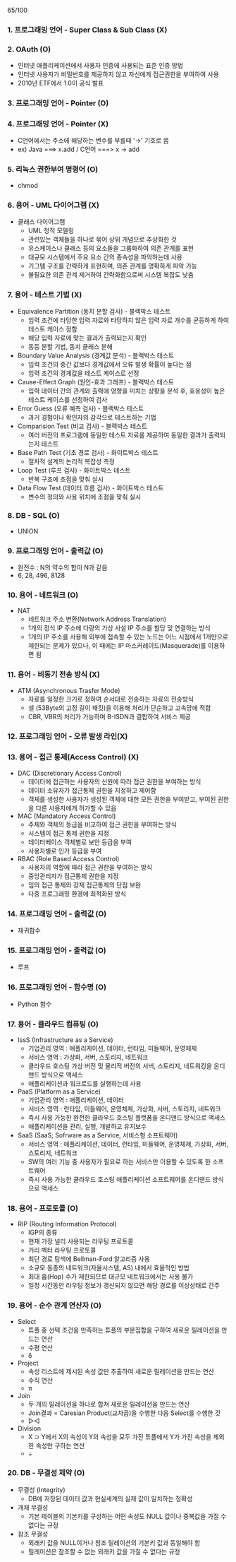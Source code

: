 65/100
### 1. 프로그래밍 언어 - Super Class & Sub Class (X)

### 2. OAuth (O)
- 인터넷 애플리케이션에서 사용자 인증에 사용되는 표준 인증 방법
- 인터넷 사용자가 비밀번호를 제공하지 않고 자신에게 접근권한을 부여하여 사용
- 2010년 ETF에서 1.0이 공식 발표

### 3. 프로그래밍 언어 - Pointer (O)

### 4. 프로그래밍 언어 - Pointer (X)
- C언어에서는 주소에 해당하는 변수를 부를때 '→' 기호로 씀
- ex) Java ===> x.add / C언어 ===> x → add

### 5. 리눅스 권한부여 명령어 (O)
- chmod

### 6. 용어 - UML 다이어그램 (X)
- 클래스 다이어그램
    - UML 정적 모델링
    - 관련있는 객체들을 하나로 묶어 상위 개념으로 추상화한 것
    - 유스케이스나 클래스 등의 요소들을 그룹화하여 의존 관계를 표현
    - 대규모 시스템에서 주요 요소 간의 종속성을 파악하는데 사용
    - 기그템 구조를 간략하게 표현하며, 의존 관계를 명확하게 파악 가능
    - 불필요한 의존 관계 제거하여 간략화함으로써 시스템 복잡도 낮춤

### 7. 용어 - 테스트 기법 (X)
- Equivalence Partition (동치 분할 검사) - 블랙박스 테스트
    - 입력 조건에 타당한 입력 자료와 타당하지 않은 입력 자료 개수를 균등하게 하여 테스트 케이스 정함
    - 해당 입력 자료에 맞는 결과가 출력되는지 확인
    - 동등 분할 기법, 동치 클래스 분해
- Boundary Value Analysis (경계값 분석) - 블랙박스 테스트
    - 입력 조건의 중간 값보다 경계값에서 오류 발생 확률이 높다는 점
    - 입력 조건의 경계값을 테스트 케이스로 선정
- Cause-Effect Graph (원인-효과 그래프) - 블랙박스 테스트
    - 입력 데이터 간의 관계와 출력에 영향을 미치는 상황을 분석 후, 효용성이 높은 테스트 케이스를 선정하여 검사
- Error Guess (오류 예측 검사) - 블랙박스 테스트
    - 과거 경험이나 확인자의 감각으로 테스트하는 기법
- Comparision Test (비교 검사) - 블랙박스 테스트
    - 여러 버전의 프로그램에 동일한 테스트 자료를 제공하여 동일한 결과가 출력되는지 테스트
- Base Path Test (기초 경로 검사) - 화이트박스 테스트
    - 절차적 설계의 논리적 복잡성 측정
- Loop Test (루프 검사) - 화이트박스 테스트
    - 반복 구조에 초점을 맞춰 실시
- Data Flow Test (데이터 흐름 검사) - 화이트박스 테스트
    - 변수의 정의와 사용 위치에 초점을 맞춰 실시

### 8. DB - SQL (O)
- UNION

### 9. 프로그래밍 언어 - 출력값 (O)
- 완전수 : N의 약수의 합이 N과 같음
- 6, 28, 496, 8128

### 10. 용어 - 네트워크 (O)
- NAT
    - 네트워크 주소 변환(Network Address Translation)
    - 1개의 정식 IP 주소에 다량의 가상 사설 IP 주소를 할당 및 연결하는 방식
    - 1개의 IP 주소를 사용해 외부에 접속할 수 있는 노드는 어느 시점에서 1개만으로 제한되는 문제가 있으나, 이 때에는 IP 마스커레이드(Masquerade)를 이용하면 됨

### 11. 용어 - 비동기 전송 방식 (X)
- ATM (Asynchronous Trasfer Mode)
    - 자료를 일정한 크기로 정하여 순서대로 전송하는 자료의 전송방식
    - 셀 (53Byte의 고정 길이 패킷)을 이용해 처리가 단순하고 고속망에 적합
    - CBR, VBR의 처리가 가능하며 B-ISDN과 결합하여 서비스 제공

### 12. 프로그래밍 언어 - 오류 발생 라인(X)

### 13. 용어 - 접근 통제(Access Control) (X)
- DAC (Discretionary Access Control)
    - 데이터에 접근하는 사용자의 신원에 따라 접근 권한을 부여하는 방식
    - 데이터 소유자가 접근통제 권한을 지정하고 제어함
    - 객체를 생성한 사용자가 생성된 객체에 대한 모든 권한을 부여받고, 부여된 권한을 다른 사용자에게 허가할 수 있음
- MAC (Mandatory Access Control)
    - 주체와 객체의 등급을 비교하여 접근 권한을 부여하는 방식
    - 시스템이 접근 통제 권한을 지정
    - 데이터베이스 객체별로 보안 등급을 부여
    - 사용자별로 인가 등급을 부여
- RBAC (Role Based Access Control)
    - 사용자의 역할에 따라 접근 권한을 부여하는 방식
    - 중앙관리자가 접근통제 권한을 지정
    - 임의 접근 통제와 강제 접근통제의 단점 보완
    - 다중 프로그래밍 환경에 최적화된 방식

### 14. 프로그래밍 언어 - 출력값 (O)
- 재귀함수

### 15. 프로그래밍 언어 - 출력값 (O)
- 루프

### 16. 프로그래밍 언어 - 함수명 (O)
- Python 함수

### 17. 용어 - 클라우드 컴퓨팅 (O)
- IssS (Infrastructure as a Service)
    - 기업관리 영역 : 애플리케이션, 데이터, 런타임, 미들웨어, 운영체제
    - 서비스 영역 : 가상화, 서버, 스토리지, 네트워크
    - 클라우드 호스팅 가상 버전 및 물리적 버전의 서버, 스토리지, 네트워킹을 온디맨드 방식으로 액세스
    - 애플리케이션과 워크로드를 실행하는데 사용
- PaaS (Platform as a Service)
    - 기업관리 영역 : 애플리케이션, 데이터
    - 서비스 영역 : 런타임, 미들웨어, 운영체제, 가상화, 서버, 스토리지, 네트워크
    - 즉시 사용 가능한 완전한 클라우드 호스팅 플랫폼을 온디맨드 방식으로 액세스
    - 애플리케이션을 관리, 실행, 개발하고 유지보수
- SaaS (SaaS; Sofrware as a Service, 서비스형 소프트웨어)
    - 서비스 영역 : 애플리케이션, 데이터, 런타임, 미들웨어, 운영체제, 가상화, 서버, 스토리지, 네트워크
    - SW의 여러 기능 중 사용자가 필요로 하는 서비스만 이용할 수 있도록 한 소프트웨어
    - 즉시 사용 가능한 클라우드 호스팅 애플리케이션 소프트웨어를 온디맨드 방식으로 액세스

### 18. 용어 - 프로토콜 (O)
- RIP (Routing Information Protocol)
    - IGP의 종류
    - 현재 가장 널리 사용되는 라우팅 프로토콜
    - 거리 벡터 라우팅 프로토콜
    - 최단 경로 탐색에 Bellman-Ford 알고리즘 사용
    - 소규모 동종의 네트워크(자율시스템, AS) 내에서 효율적인 방법
    - 최대 홉(Hop) 수가 제한되므로 대규모 네트워크에서는 사용 불가
    - 일정 시간동안 라우팅 정보가 갱신되지 않으면 해당 경로를 이상상태로 간주

### 19. 용어 - 순수 관계 연산자 (O)
- Select
    - 튜플 중 선택 조건을 만족하는 튜플의 부분집합을 구하여 새로운 릴레이션을 만드는 연산
    - 수평 연산
    - δ
- Project
    - 속성 리스트에 제시된 속성 값만 추출하여 새로운 릴레이션을 만드는 연산
    - 수직 연산
    - π
- Join
    - 두 개의 릴레이션을 하나로 합쳐 새로운 릴레이션을 만드는 연산
    - Join결과 = Caresian Product(교차곱)을 수행한 다음 Select를 수행한 것
    - ▷◁
- Division
    - X ⊃ Y에서 X의 속성이 Y의 속성을 모두 가진 튜플에서 Y가 가진 속성을 제외한 속성만 구하는 연산
    - ÷

### 20. DB - 무결성 제약 (O)
- 무결성 (Integrity)
    - DB에 저장된 데이터 값과 현실세계의 실제 값이 일치하는 정확성
- 개체 무결성
    - 기본 테이블의 기본키를 구성하는 어떤 속성도 NULL 값이나 중복값을 가질 수 없다는 규정
- 참조 무결성
    - 외래키 값을 NULL이거나 참조 릴레이션의 기본키 값과 동일해야 함
    - 릴레이션은 참조할 수 없는 외래키 값을 가질 수 없다는 규정
 



